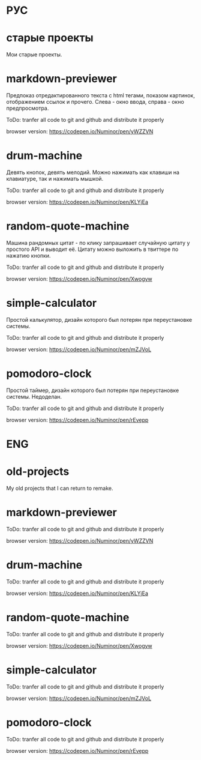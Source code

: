 # РУС

# старые проекты
Мои старые проекты.

# markdown-previewer

Предпоказ отредактированного текста с html тегами, показом картинок, отображением ссылок и прочего. 
Слева - окно ввода, справа - окно предпросмотра.

ToDo: tranfer all code to git and github and distribute it properly

browser version: https://codepen.io/Numinor/pen/yWZZVN

# drum-machine

Девять кнопок, девять мелодий. Можно нажимать как клавиши на клавиатуре, так и нажимать мышкой.

ToDo: tranfer all code to git and github and distribute it properly

browser version: https://codepen.io/Numinor/pen/KLYjEa

# random-quote-machine

Машина рандомных цитат - по клику запрашивает случайную цитату у простого API и выводит её. Цитату можно выложить в твиттере по нажатию кнопки. 

ToDo: tranfer all code to git and github and distribute it properly

browser version: https://codepen.io/Numinor/pen/Xwogyw


# simple-calculator

Простой калькулятор, дизайн которого был потерян при переустановке системы.

ToDo: tranfer all code to git and github and distribute it properly

browser version: https://codepen.io/Numinor/pen/mZJVoL


# pomodoro-clock

Простой таймер, дизайн которого был потерян при переустановке системы. Недоделан.

ToDo: tranfer all code to git and github and distribute it properly

browser version: https://codepen.io/Numinor/pen/rEvepp

# ENG
  
# old-projects
My old projects that I can return to remake.

# markdown-previewer

ToDo: tranfer all code to git and github and distribute it properly

browser version: https://codepen.io/Numinor/pen/yWZZVN

# drum-machine

ToDo: tranfer all code to git and github and distribute it properly

browser version: https://codepen.io/Numinor/pen/KLYjEa

# random-quote-machine

ToDo: tranfer all code to git and github and distribute it properly

browser version: https://codepen.io/Numinor/pen/Xwogyw


# simple-calculator

ToDo: tranfer all code to git and github and distribute it properly

browser version: https://codepen.io/Numinor/pen/mZJVoL


# pomodoro-clock

ToDo: tranfer all code to git and github and distribute it properly

browser version: https://codepen.io/Numinor/pen/rEvepp
